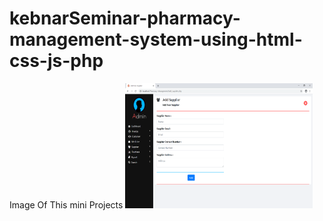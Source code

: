 # kebnarSeminar-pharmacy-management-system-using-html-css-js-php
Image Of This mini Projects
<img src="/screenshot/ss10.0.png" width=300 height=200 alt="Empty image">

